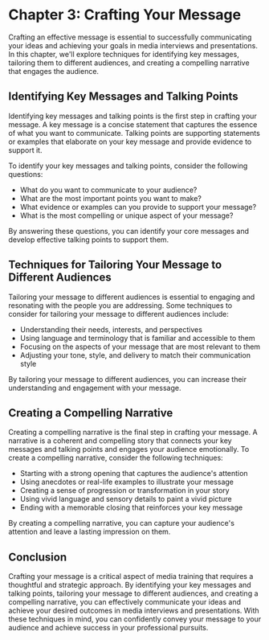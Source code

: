 Chapter 3: Crafting Your Message
================================

Crafting an effective message is essential to successfully communicating your ideas and achieving your goals in media interviews and presentations. In this chapter, we'll explore techniques for identifying key messages, tailoring them to different audiences, and creating a compelling narrative that engages the audience.

Identifying Key Messages and Talking Points
-------------------------------------------

Identifying key messages and talking points is the first step in crafting your message. A key message is a concise statement that captures the essence of what you want to communicate. Talking points are supporting statements or examples that elaborate on your key message and provide evidence to support it.

To identify your key messages and talking points, consider the following questions:

* What do you want to communicate to your audience?
* What are the most important points you want to make?
* What evidence or examples can you provide to support your message?
* What is the most compelling or unique aspect of your message?

By answering these questions, you can identify your core messages and develop effective talking points to support them.

Techniques for Tailoring Your Message to Different Audiences
------------------------------------------------------------

Tailoring your message to different audiences is essential to engaging and resonating with the people you are addressing. Some techniques to consider for tailoring your message to different audiences include:

* Understanding their needs, interests, and perspectives
* Using language and terminology that is familiar and accessible to them
* Focusing on the aspects of your message that are most relevant to them
* Adjusting your tone, style, and delivery to match their communication style

By tailoring your message to different audiences, you can increase their understanding and engagement with your message.

Creating a Compelling Narrative
-------------------------------

Creating a compelling narrative is the final step in crafting your message. A narrative is a coherent and compelling story that connects your key messages and talking points and engages your audience emotionally. To create a compelling narrative, consider the following techniques:

* Starting with a strong opening that captures the audience's attention
* Using anecdotes or real-life examples to illustrate your message
* Creating a sense of progression or transformation in your story
* Using vivid language and sensory details to paint a vivid picture
* Ending with a memorable closing that reinforces your key message

By creating a compelling narrative, you can capture your audience's attention and leave a lasting impression on them.

Conclusion
----------

Crafting your message is a critical aspect of media training that requires a thoughtful and strategic approach. By identifying your key messages and talking points, tailoring your message to different audiences, and creating a compelling narrative, you can effectively communicate your ideas and achieve your desired outcomes in media interviews and presentations. With these techniques in mind, you can confidently convey your message to your audience and achieve success in your professional pursuits.

